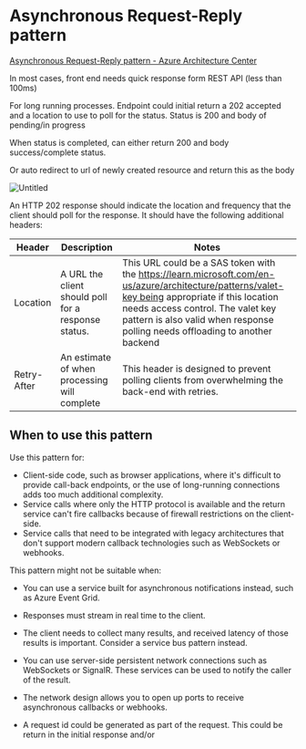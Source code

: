 # Asynchronous Request-Reply pattern

[Asynchronous Request-Reply pattern - Azure Architecture Center](https://learn.microsoft.com/en-us/azure/architecture/patterns/async-request-reply)

In most cases, front end needs quick response form REST API (less than 100ms)

For long running processes. Endpoint could initial return a 202 accepted and a location to use to poll for the status. Status is 200 and body of pending/in progress

When status is completed, can either return 200 and body success/complete status.

Or auto redirect to url of newly created resource and return this as the body

![Untitled](Asynchronous%20Request-Reply%20pattern/polling.png)

An HTTP 202 response should indicate the location and frequency that the client should poll for the response. It should have the following additional headers:

| Header | Description | Notes |
| --- | --- | --- |
| Location | A URL the client should poll for a response status. | This URL could be a SAS token with the https://learn.microsoft.com/en-us/azure/architecture/patterns/valet-key being appropriate if this location needs access control. The valet key pattern is also valid when response polling needs offloading to another backend |
| Retry-After | An estimate of when processing will complete | This header is designed to prevent polling clients from overwhelming the back-end with retries. |

## **When to use this pattern**

Use this pattern for:

- Client-side code, such as browser applications, where it's difficult to provide call-back endpoints, or the use of long-running connections adds too much additional complexity.
- Service calls where only the HTTP protocol is available and the return service can't fire callbacks because of firewall restrictions on the client-side.
- Service calls that need to be integrated with legacy architectures that don't support modern callback technologies such as WebSockets or webhooks.

This pattern might not be suitable when:

- You can use a service built for asynchronous notifications instead, such as Azure Event Grid.
- Responses must stream in real time to the client.
- The client needs to collect many results, and received latency of those results is important. Consider a service bus pattern instead.
- You can use server-side persistent network connections such as WebSockets or SignalR. These services can be used to notify the caller of the result.
- The network design allows you to open up ports to receive asynchronous callbacks or webhooks.

- A request id could be generated as part of the request. This could be return in the initial response and/or